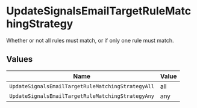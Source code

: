 # UpdateSignalsEmailTargetRuleMatchingStrategy

Whether or not all rules must match, or if only one rule must match.


## Values

| Name                                              | Value                                             |
| ------------------------------------------------- | ------------------------------------------------- |
| `UpdateSignalsEmailTargetRuleMatchingStrategyAll` | all                                               |
| `UpdateSignalsEmailTargetRuleMatchingStrategyAny` | any                                               |